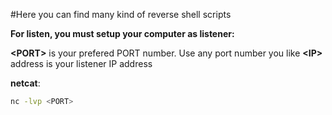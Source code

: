 #Here you can find many kind of reverse shell scripts




__For listen, you must setup your computer as listener:__

__\<PORT\>__ is your prefered PORT number. Use any port number you like
__\<IP\>__ address is your listener IP address

__netcat__:
```bash
nc -lvp <PORT>

```

